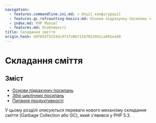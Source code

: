 ```yaml
---
navigation:
  - features.commandline.ini.md: « Опції конфігурації
  - features.gc.refcounting-basics.md: Основи підрахунку посилань »
  - index.md: PHP Manual
  - features.md: Особливості
title: Складання сміття
origin_hash: ddf652f5224dc9f1fa9671347921941ca401ea50
---
```

# Складання сміття

## Зміст

-   [Основи підрахунку посилань](features.gc.refcounting-basics.md)
-   [Збір циклічних посилань](features.gc.collecting-cycles.md)
-   [Питання продуктивності](features.gc.performance-considerations.md)

У цьому розділі описуються переваги нового механізму складання сміття (Garbage Collection або GC), який з'явився у PHP 5.3.
